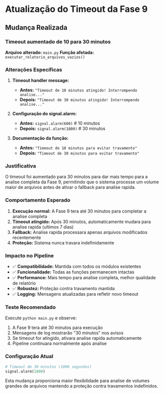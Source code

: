 # Atualização do Timeout da Fase 9

## Mudança Realizada

### Timeout aumentado de 10 para 30 minutos

**Arquivo alterado:** `main.py`
**Função afetada:** `executar_relatorio_arquivos_vazios()`

### Alterações Específicas

1. **Timeout handler message:**
   - **Antes:** `"Timeout de 10 minutos atingido! Interrompendo analise..."`
   - **Depois:** `"Timeout de 30 minutos atingido! Interrompendo analise..."`

2. **Configuração do signal.alarm:**
   - **Antes:** `signal.alarm(600)`  # 10 minutos
   - **Depois:** `signal.alarm(1800)` # 30 minutos

3. **Documentação da função:**
   - **Antes:** `"Timeout de 10 minutos para evitar travamento"`
   - **Depois:** `"Timeout de 30 minutos para evitar travamento"`

### Justificativa

O timeout foi aumentado para 30 minutos para dar mais tempo para a analise completa da Fase 9, permitindo que o sistema processe um volume maior de arquivos antes de ativar o fallback para analise rapida.

### Comportamento Esperado

1. **Execução normal:** A Fase 9 tera até 30 minutos para completar a analise completa
2. **Timeout atingido:** Após 30 minutos, automaticamente mudara para analise rapida (ultimos 7 dias)
3. **Fallback:** Analise rapida processara apenas arquivos modificados recentemente
4. **Proteção:** Sistema nunca travara indefinidamente

### Impacto no Pipeline

- ✅ **Compatibilidade:** Mantida com todos os módulos existentes
- ✅ **Funcionalidade:** Todas as funções permanecem intactas
- ✅ **Performance:** Mais tempo para analise completa, melhor qualidade de relatório
- ✅ **Robustez:** Proteção contra travamento mantida
- ✅ **Logging:** Mensagens atualizadas para refletir novo timeout

### Teste Recomendado

Execute `python main.py` e observe:
1. A Fase 9 tera até 30 minutos para execução
2. Mensagens de log mostrarão "30 minutos" nos avisos
3. Se timeout for atingido, ativara analise rapida automaticamente
4. Pipeline continuara normalmente após analise

### Configuração Atual

```python
# Timeout de 30 minutos (1800 segundos)
signal.alarm(1800)
```

Esta mudança proporciona maior flexibilidade para analise de volumes grandes de arquivos mantendo a proteção contra travamentos indefinidos.
